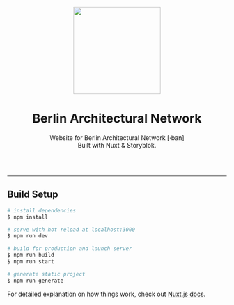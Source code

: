 <p align="center">
<img src="https://res.cloudinary.com/architecturalnetworks/image/upload/c_scale,h_200,w_200/v1596703885/ban/ban_person_01_2x_w0ruov.png" width="200" height="200"/>
</p>

<h1 align="center">Berlin Architectural Network</h1>

<p align="center">Website for Berlin Architectural Network [·ban]</br>
Built with Nuxt & Storyblok.</p>
<br>
<br>

---
## Build Setup

``` bash
# install dependencies
$ npm install

# serve with hot reload at localhost:3000
$ npm run dev

# build for production and launch server
$ npm run build
$ npm run start

# generate static project
$ npm run generate
```

For detailed explanation on how things work, check out [Nuxt.js docs](https://nuxtjs.org).
